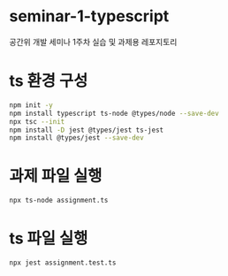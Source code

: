 # seminar-1-typescript
공간위 개발 세미나 1주차 실습 및 과제용 레포지토리

# ts 환경 구성
``` bash
npm init -y
npm install typescript ts-node @types/node --save-dev
npx tsc --init
npm install -D jest @types/jest ts-jest
npm install @types/jest --save-dev
```
# 과제 파일 실행
``` bash
npx ts-node assignment.ts
```

# ts 파일 실행
``` bash
npx jest assignment.test.ts
```